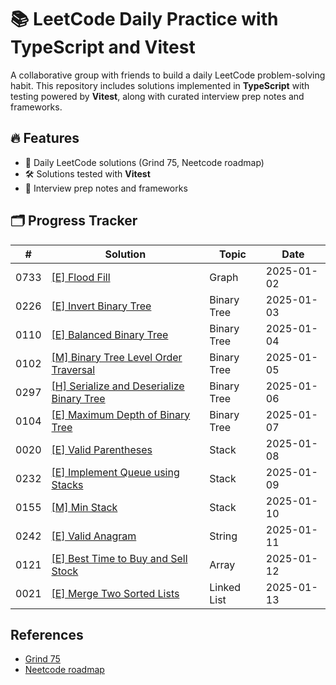 # 📚 LeetCode Daily Practice with TypeScript and Vitest

A collaborative group with friends to build a daily LeetCode problem-solving habit. This repository includes solutions implemented in **TypeScript** with testing powered by **Vitest**, along with curated interview prep notes and frameworks.

## 🔥 Features
- 📖 Daily LeetCode solutions (Grind 75, Neetcode roadmap)
- 🛠️ Solutions tested with **Vitest**
- 📝 Interview prep notes and frameworks

## 🗂️ Progress Tracker

| #    | Solution                                                             | Topic       | Date                                      |
| ---- | -------------------------------------------------------------------- | ----------- | ----------------------------------------- |
| 0733 | [[E] Flood Fill](./src/733.%20Flood%20Fill)                          | Graph       | 2025-01-02                                |
| 0226 | [[E] Invert Binary Tree](./src/226.%20Invert%20Binary%20Tree)        | Binary Tree | 2025-01-03                                |
| 0110 | [[E] Balanced Binary Tree](./src/110.%20Balanced%20Binary%20Tree)    | Binary Tree | 2025-01-04                                |
| 0102 | [[M] Binary Tree Level Order Traversal](./src/102.%20Binary%20Tree%20Level%20Order%20Traversal) | Binary Tree | 2025-01-05     |
| 0297 | [[H] Serialize and Deserialize Binary Tree](./src/297.%20Serialize%20and%20Deserialize%20Binary%20Tree) | Binary Tree | 2025-01-06 |
| 0104 | [[E] Maximum Depth of Binary Tree](./src/104.%20Maximum%20Depth%20of%20Binary%20Tree) | Binary Tree | 2025-01-07 |
| 0020 | [[E] Valid Parentheses](./src/20.%20Valid%20Parentheses)             | Stack       | 2025-01-08                                |
| 0232 | [[E] Implement Queue using Stacks](./src/232.%20Implement%20Queue%20using%20Stacks)  | Stack       | 2025-01-09                |
| 0155 | [[M] Min Stack](./src/155.%20Min%20Stack)                            | Stack       | 2025-01-10                                |
| 0242 | [[E] Valid Anagram](./src/242.%20Valid%20Anagram)                    | String      | 2025-01-11                                |
| 0121 | [[E] Best Time to Buy and Sell Stock](./src/121.%20Best%20Time%20to%20Buy%20and%20Sell%20Stock) | Array | 2025-01-12           |
| 0021 | [[E] Merge Two Sorted Lists](./src/21.%20Merge%20Two%20Sorted%20Lists) | Linked List | 2025-01-13                              |

## References

- [Grind 75](https://www.techinterviewhandbook.org/grind75/)
- [Neetcode roadmap](https://neetcode.io/roadmap)
